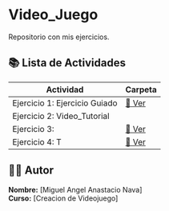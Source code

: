 # Video_Juego

Repositorio con mis ejercicios.

## 📚 Lista de Actividades

| Actividad | Carpeta |
|-----------|---------|
| Ejercicio 1: Ejercicio Guiado | [📁 Ver](./ejercicio-2) |
| Ejercicio 2:  Video_Tutorial | |[📁 Ver](./ejercicio-1)
| Ejercicio 3:  | [📁 Ver](./ejercicio-3) |
| Ejercicio 4: T | [📁 Ver](./ejercicio-4) |

## 👨‍💻 Autor

**Nombre:** [Miguel Angel Anastacio Nava]  
**Curso:** [Creacion de Videojuego]
